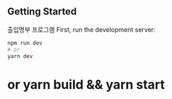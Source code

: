 ## Getting Started

출입명부 프로그램
First, run the development server:

```bash
npm run dev
# or
yarn dev
```

# or yarn build && yarn start
